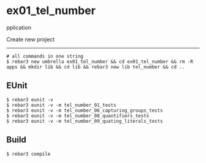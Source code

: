 ex01_tel_number
=====

pplication

Create new project

----	
	
	# all commands in one string
	$ rebar3 new umbrella ex01_tel_number && cd ex01_tel_number && rm -R apps && mkdir lib && cd lib && rebar3 new lib tel_number && cd ..
	
EUnit
-----
	$ rebar3 eunit -v
	$ rebar3 eunit -v -m tel_number_01_tests
	$ rebar3 eunit -v -m tel_number_06_capturing_groups_tests
	$ rebar3 eunit -v -m tel_number_08_quantifiers_tests
	$ rebar3 eunit -v -m tel_number_09_quating_literals_tests


Build
-----
	$ rebar3 compile	
